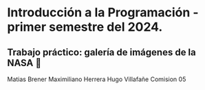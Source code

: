 # Introducción a la Programación - primer semestre del 2024.
## Trabajo práctico: galería de imágenes de la NASA 🚀
Matias Brener
Maximiliano Herrera
Hugo Villafañe
Comision 05

